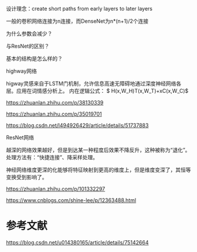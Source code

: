 设计理念：create short paths from early layers to later layers

一般的卷积网络连接为n连接，而DenseNet为n*(n+1)/2个连接

为什么参数会减少？

与ResNet的区别？

基本的结构是怎么样的？


highway网络

higway灵感来自于LSTM门机制，允许信息高速无障碍地通过深度神经网络各层。应用在词情感分析上。
内在逻辑公式：
$ H(x,W_H)T(x,W_T)+xC(x,W_C)$

https://zhuanlan.zhihu.com/p/38130339

https://zhuanlan.zhihu.com/p/35019701

https://blog.csdn.net/l494926429/article/details/51737883

ResNet网络

越深的网络效果越好，但是到达某一种程度后效果不降反升，这种被称为“退化”。处理方法有：“快捷连接”、降采样处理。

神经网络维度更深的化能够将特征映射到更高的维度上，但是维度变深了，其恒等变换受到影响了。

https://zhuanlan.zhihu.com/p/101332297

https://www.cnblogs.com/shine-lee/p/12363488.html

# 参考文献
https://blog.csdn.net/u014380165/article/details/75142664
